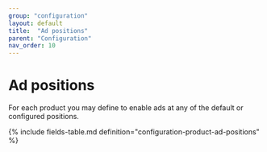 ```yaml
---
group: "configuration"
layout: default
title:  "Ad positions"
parent: "Configuration"
nav_order: 10
---
```


# Ad positions

For each product you may define to enable ads at any of the default or configured positions.

{% include fields-table.md definition="configuration-product-ad-positions" %}
